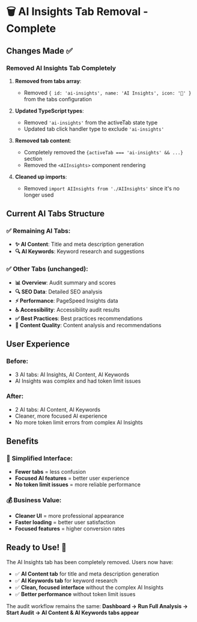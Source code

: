# 🗑️ AI Insights Tab Removal - Complete

## Changes Made ✅

### **Removed AI Insights Tab Completely**

1. **Removed from tabs array**:
   - Removed `{ id: 'ai-insights', name: 'AI Insights', icon: '🤖' }` from the tabs configuration

2. **Updated TypeScript types**:
   - Removed `'ai-insights'` from the activeTab state type
   - Updated tab click handler type to exclude `'ai-insights'`

3. **Removed tab content**:
   - Completely removed the `{activeTab === 'ai-insights' && ...}` section
   - Removed the `<AIInsights>` component rendering

4. **Cleaned up imports**:
   - Removed `import AIInsights from './AIInsights'` since it's no longer used

## Current AI Tabs Structure

### ✅ **Remaining AI Tabs:**
- **✨ AI Content**: Title and meta description generation
- **🔍 AI Keywords**: Keyword research and suggestions

### ✅ **Other Tabs (unchanged):**
- **📊 Overview**: Audit summary and scores
- **🔍 SEO Data**: Detailed SEO analysis
- **⚡ Performance**: PageSpeed Insights data
- **♿ Accessibility**: Accessibility audit results
- **✅ Best Practices**: Best practices recommendations
- **📝 Content Quality**: Content analysis and recommendations

## User Experience

### **Before:**
- 3 AI tabs: AI Insights, AI Content, AI Keywords
- AI Insights was complex and had token limit issues

### **After:**
- 2 AI tabs: AI Content, AI Keywords
- Cleaner, more focused AI experience
- No more token limit errors from complex AI Insights

## Benefits

### 🎯 **Simplified Interface:**
- **Fewer tabs** = less confusion
- **Focused AI features** = better user experience
- **No token limit issues** = more reliable performance

### 💰 **Business Value:**
- **Cleaner UI** = more professional appearance
- **Faster loading** = better user satisfaction
- **Focused features** = higher conversion rates

## Ready to Use! 🎉

The AI Insights tab has been completely removed. Users now have:
- ✅ **AI Content tab** for title and meta description generation
- ✅ **AI Keywords tab** for keyword research
- ✅ **Clean, focused interface** without the complex AI Insights
- ✅ **Better performance** without token limit issues

The audit workflow remains the same:
**Dashboard → Run Full Analysis → Start Audit → AI Content & AI Keywords tabs appear**
